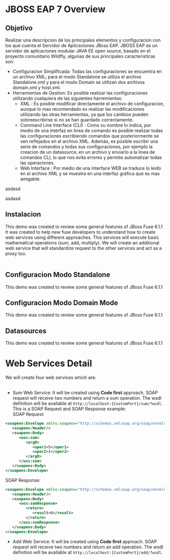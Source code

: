 # JBOSS EAP 7 Overview

## Objetivo
Realizar una descripcion de los principales elementos y configuracion con los que cuenta el Servidor de Aplicsciones JBoss EAP.
JBOSS EAP es un servidor de aplicaciones modular JAVA EE open source, basado en el proyecto comunitario Wildfly, algunas de sus principales caracteristicas son:
 * Configuracion Simplificada: Todas las configuraciones se encuentra en un archivo XML; para el modo Standalone se utiliza el archivo Standalone.xml y para el modo Domain se utilizan dos archivos domain.xml y host.xml.
 * Herramientas de Gestion: Es posible realizar las configuraciones utilizando cualquiera de las siguientes harremientas:
   * XML : Es posible modificar directamente el archivo de configuracion, aunque lo mas recomendado es realizar las modificaciones utilizando las otras herramientas, ya que los cambios pueden sobreescribirse si no se han guardado correctamente.
   * Command Line Interface (CLI) : Como su nombre lo indica, por medio de una interfaz en linea de comando es posible realizar todas las configuraciones escribiendo comandos que posteriormente se ven reflejados en el archivo XML. Además, es posible escribir una serie de comandos y todas sus configuraciones, por ejemplo la creacion de un datasource, en un archivo y enviarlo a la linea de comandos CLI, lo que nos evita errores y permite automatizar todas las operaciones.
   * Web Interface : Por medio de una interface WEB se traduce lo leido en el archivo XML y se muestra en una interfaz gráfica que es mas amigable.

asdasd

asdasd

## Instalacion
This demo was created to review some general features of JBoss Fuse 6.1.1 <br/>
It was created to help new fuse developers to understand how to create web services using different approaches. This services will execute basic mathematical operations (sum, add, multiply). We will create an additional web service that will standardize request to the other services and act as a proxy too.<br/><br/>

## Configuracion Modo Standalone
This demo was created to review some general features of JBoss Fuse 6.1.1 <br/>

## Configuracion Modo Domain Mode
This demo was created to review some general features of JBoss Fuse 6.1.1 <br/>

## Datasources
This demo was created to review some general features of JBoss Fuse 6.1.1 <br/>

# Web Services Detail

We will create four web services which are: <br/><br/>
 * Sum Web Service:  It will be created using **Code first** approach. SOAP request will receive two numbers and return a sum operation. 
The wsdl definition will be available at `http://localhost:{CustomPort}/sum/?wsdl`.<br/>
This is a SOAP Request and SOAP Response example:<br/>
SOAP Request: <br/>
```XML
<soapenv:Envelope xmlns:soapenv="http://schemas.xmlsoap.org/soap/envelope/" xmlns:wss="http://wssuma.ws.demos.fuse.redhat.com/">
   <soapenv:Header/>
   <soapenv:Body>
      <wss:sum>
         <arg0>
            <oper1>5</oper1>
            <oper2>1</oper2>
         </arg0>
      </wss:sum>
   </soapenv:Body>
</soapenv:Envelope>
```
SOAP Response: <br/>
```XML
<soapenv:Envelope xmlns:soapenv="http://schemas.xmlsoap.org/soap/envelope/" xmlns:wss="http://wssuma.ws.demos.fuse.redhat.com/">
   <soapenv:Header/>
   <soapenv:Body>
      <wss:sumResponse>
         <return>
            <result>6</result>
         </return>
      </wss:sumResponse>
   </soapenv:Body>
</soapenv:Envelope>
```

 * Add Web Service:  It will be created using **Code first** approach. SOAP request will receive two numbers and return an add operation.  The wsdl definition will be available at `http://localhost:{CustomPort}/add/?wsdl`.<br/>
